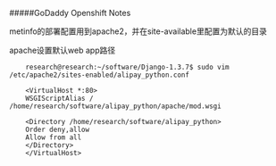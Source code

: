 #####GoDaddy Openshift Notes

metinfo的部署配置用到apache2，并在site-available里配置为默认的目录

apache设置默认web app路径

		research@research:~/software/Django-1.3.7$ sudo vim /etc/apache2/sites-enabled/alipay_python.conf 
		
		<VirtualHost *:80>
		WSGIScriptAlias / /home/research/software/alipay_python/apache/mod.wsgi
		
		<Directory /home/research/software/alipay_python>
		Order deny,allow
		Allow from all
		</Directory>
		</VirtualHost>